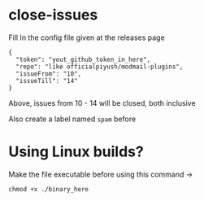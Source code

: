 # close-issues

Fill In the config file given at the releases page 

```
{
  "token": "yout_github_token_in_here",
  "repo": "like officialpiyush/modmail-plugins",
  "issueFrom": "10",
  "issueTill": "14"
}
```

Above, issues from 10 - 14 will be closed, both inclusive

Also create a label named `spam` before


# Using Linux builds?

Make the file executable before using this command -> 
```
chmod +x ./binary_here
```
